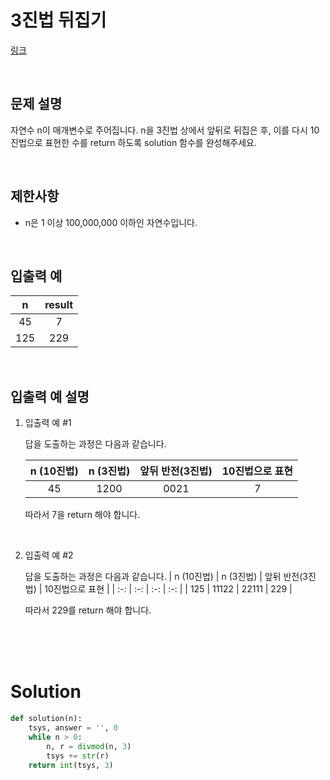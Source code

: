 # 3진법 뒤집기

[링크](https://programmers.co.kr/learn/courses/30/lessons/68935)

<br>

## 문제 설명

자연수 n이 매개변수로 주어집니다. n을 3진법 상에서 앞뒤로 뒤집은 후, 이를 다시 10진법으로 표현한 수를 return 하도록 solution 함수를 완성해주세요.

<br>

## 제한사항

- n은 1 이상 100,000,000 이하인 자연수입니다.

<br>

## 입출력 예

| n	| result |
| :-: | :-: |
| 45 |	7 |
| 125 |	229 |

<br>

## 입출력 예 설명

1. 입출력 예 #1

    답을 도출하는 과정은 다음과 같습니다.
    
    | n (10진법) | n (3진법) |	앞뒤 반전(3진법) | 10진법으로 표현 |
    | :-: | :-: | :-: | :-: |
    | 45 |	1200 |	0021 |	7 |
    
    따라서 7을 return 해야 합니다.

<br>

2. 입출력 예 #2

    답을 도출하는 과정은 다음과 같습니다.
    | n (10진법) | n (3진법) |	앞뒤 반전(3진법) | 10진법으로 표현 |
    | :-: | :-: | :-: | :-: |
    | 125 |	11122 |	22111 |	229 |
    
    따라서 229를 return 해야 합니다.


<br>
<br>
<br>

# Solution

```python
def solution(n):
    tsys, answer = '', 0
    while n > 0:
        n, r = divmod(n, 3)
        tsys += str(r)
    return int(tsys, 3)
```

